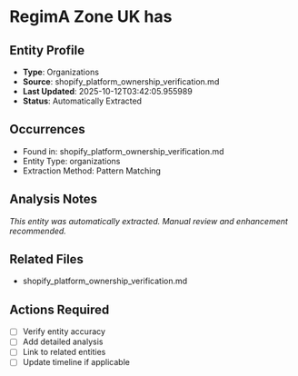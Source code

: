 # RegimA Zone UK has

## Entity Profile
- **Type**: Organizations
- **Source**: shopify_platform_ownership_verification.md
- **Last Updated**: 2025-10-12T03:42:05.955989
- **Status**: Automatically Extracted

## Occurrences
- Found in: shopify_platform_ownership_verification.md
- Entity Type: organizations
- Extraction Method: Pattern Matching

## Analysis Notes
*This entity was automatically extracted. Manual review and enhancement recommended.*

## Related Files
- shopify_platform_ownership_verification.md

## Actions Required
- [ ] Verify entity accuracy
- [ ] Add detailed analysis
- [ ] Link to related entities
- [ ] Update timeline if applicable
